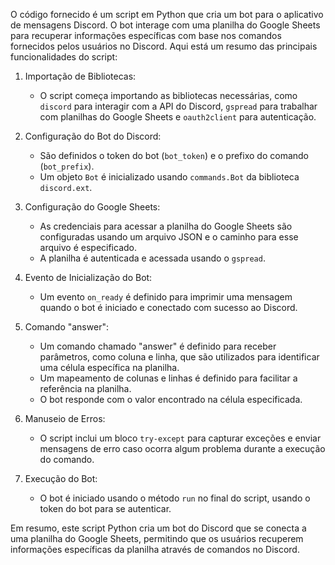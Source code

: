 O código fornecido é um script em Python que cria um bot para o aplicativo de mensagens Discord. O bot interage com uma planilha do Google Sheets para recuperar informações específicas com base nos comandos fornecidos pelos usuários no Discord. Aqui está um resumo das principais funcionalidades do script:

1. Importação de Bibliotecas:
   - O script começa importando as bibliotecas necessárias, como `discord` para interagir com a API do Discord, `gspread` para trabalhar com planilhas do Google Sheets e `oauth2client` para autenticação.

2. Configuração do Bot do Discord:
   - São definidos o token do bot (`bot_token`) e o prefixo do comando (`bot_prefix`).
   - Um objeto `Bot` é inicializado usando `commands.Bot` da biblioteca `discord.ext`.

3. Configuração do Google Sheets:
   - As credenciais para acessar a planilha do Google Sheets são configuradas usando um arquivo JSON e o caminho para esse arquivo é especificado.
   - A planilha é autenticada e acessada usando o `gspread`.

4. Evento de Inicialização do Bot:
   - Um evento `on_ready` é definido para imprimir uma mensagem quando o bot é iniciado e conectado com sucesso ao Discord.

5. Comando "answer":
   - Um comando chamado "answer" é definido para receber parâmetros, como coluna e linha, que são utilizados para identificar uma célula específica na planilha.
   - Um mapeamento de colunas e linhas é definido para facilitar a referência na planilha.
   - O bot responde com o valor encontrado na célula especificada.

6. Manuseio de Erros:
   - O script inclui um bloco `try-except` para capturar exceções e enviar mensagens de erro caso ocorra algum problema durante a execução do comando.

7. Execução do Bot:
   - O bot é iniciado usando o método `run` no final do script, usando o token do bot para se autenticar.

Em resumo, este script Python cria um bot do Discord que se conecta a uma planilha do Google Sheets, permitindo que os usuários recuperem informações específicas da planilha através de comandos no Discord.
